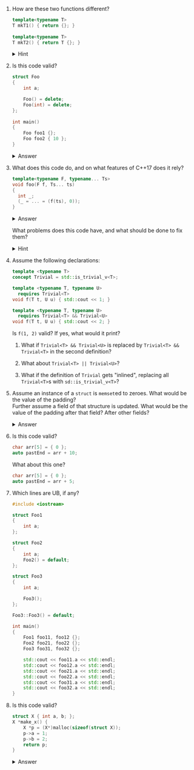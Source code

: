 1.  How are these two functions different?
    ```c++
    template<typename T>
    T mkT1() { return {}; }
   
    template<typename T>
    T mkT2() { return T {}; }
    ```
   
    <details>
      <summary>Hint</summary>
      Besides the obvious difference in handling of explicit vs nonexplicit default constructors, consider `std::mutex` and C++14 vs C++17.
    </details>

1.  Is this code valid?
    ```c++
    struct Foo
    {
        int a;

        Foo() = delete;
        Foo(int) = delete;
    };
   
    int main()
    {
        Foo foo1 {};
        Foo foo2 { 10 };
    }
    ```
    <details>
      <summary>Answer</summary>
      Depends on the C++ version.

      Up until C++17, both variables are initialized with aggregate initialization. `Foo foo` and `Foo foo(10)` wouldn't be valid, though.

      Starting with C++20, this somewhat counter-intuitive behaviour is fixed, and this code no longer compiles.
    </details>

1.  What does this code do, and on what features of C++17 does it rely?
    ```c++
    template<typename F, typename... Ts>
    void foo(F f, Ts... ts)
    {
      int _;
      (_ = ... = (f(ts), 0));
    }
    ```
    <details>
      <summary>Answer</summary>
      1. It calls the function on the elements of the variadic pack in reverse order.
      2. The features are left as an exercise for the reader.
    </details>

    What problems does this code have, and what should be done to fix them?
    <details>
      <summary>Hint</summary>
      <code>f</code> might return something with an overloaded <code>operator,</code>.
    </details>

1.  Assume the following declarations:
    ```c++
    template <typename T>
    concept Trivial = std::is_trivial_v<T>;

    template <typename T, typename U>
      requires Trivial<T>
    void f(T t, U u) { std::cout << 1; }

    template <typename T, typename U>
      requires Trivial<T> && Trivial<U>
    void f(T t, U u) { std::cout << 2; }
    ```

    Is `f(1, 2)` valid? If yes, what would it print?

    1. What if `Trivial<T> && Trivial<U>` is replaced by `Trivial<T> && Trivial<T>` in the second definition?

    2. What about `Trivial<T> || Trivial<U>`?

    3. What if the definition of `Trivial` gets "inlined", replacing all `Trivial<T>`s with `sd::is_trivial_v<T>`?

1.  Assume an instance of a `struct` is `memset`ed to zeroes. What would be the value of the padding?\
    Further assume a field of that structure is updated. What would be the value of the padding after that field? After other fields?
    <details>
      <summary>Answer</summary>
      Unspecified, unspecified.
    </details>

1.  Is this code valid?
    ```c
    char arr[5] = { 0 };
    auto pastEnd = arr + 10;
    ```

    What about this one?
    ```c
    char arr[5] = { 0 };
    auto pastEnd = arr + 5;
    ```

1.  Which lines are UB, if any?
    ```c++
    #include <iostream>

    struct Foo1
    {
        int a;
    };

    struct Foo2
    {
        int a;
        Foo2() = default;
    };

    struct Foo3
    {
        int a;

        Foo3();
    };

    Foo3::Foo3() = default;

    int main()
    {
        Foo1 foo11, foo12 {};
        Foo2 foo21, foo22 {};
        Foo3 foo31, foo32 {};

        std::cout << foo11.a << std::endl;
        std::cout << foo12.a << std::endl;
        std::cout << foo21.a << std::endl;
        std::cout << foo22.a << std::endl;
        std::cout << foo31.a << std::endl;
        std::cout << foo32.a << std::endl;
    }
    ```

1. Is this code valid?
    ```c++
    struct X { int a, b; };
    X *make_x() {
        X *p = (X*)malloc(sizeof(struct X));
        p->a = 1;
        p->b = 2;
        return p;
    }
    ```
    <details>
      <summary>Answer</summary>
      Depends on the C++ version, and whether it is C++ to begin with.

      Up until C++17, neither an `x` object nor an `int` subobjects are created, and this code is UB.

      Starting with C++20, an `x` object and its `int` subobjects are implicitly created, and this code is valid.

      It always has been valid C code, though. 
    </details>
